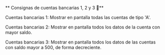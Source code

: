 ** Consignas de cuentas bancarias 1, 2 y 3 🏦**

Cuentas bancarias 1: Mostrar en pantalla todas las cuentas de tipo 'A'.

Cuentas bancarias 2: Mostrar en pantalla todos los datos de la cuenta con mayor saldo.

Cuentas bancarias 3: Mostrar en pantalla todos los datos de las cuentas con saldo mayor a 500, de forma decreciente.
